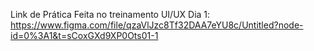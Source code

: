 Link de Prática Feita no treinamento UI/UX Dia 1: 
https://www.figma.com/file/qzaVlJzc8Tf32DAA7eYU8c/Untitled?node-id=0%3A1&t=sCoxGXd9XP0Ots01-1 




